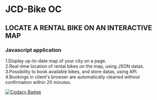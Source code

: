 # JCD-Bike OC 

## LOCATE A RENTAL BIKE ON AN INTERACTIVE MAP  

### Javascript application  

1.Display up-to-date map of your city on a page.  
2.Real-time location of rental bikes on the map, using JSON datas.  
3.Possibility to book available bikes, and store datas, using API.  
4.Bookings in client's browser are automatically cleaned without confirmation within 20 minutes.


[![Codacy Badge](https://api.codacy.com/project/badge/Grade/967f48359daa404686c368f22c251d00)](https://www.codacy.com/app/TimSeg/JCD-Bike-OC?utm_source=github.com&amp;utm_medium=referral&amp;utm_content=TimSeg/JCD-Bike-OC&amp;utm_campaign=Badge_Grade)
